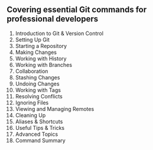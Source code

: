 ## Covering essential Git commands for professional developers 

1. Introduction to Git & Version Control
2. Setting Up Git
3. Starting a Repository
4. Making Changes
5. Working with History
6. Working with Branches
7. Collaboration
8. Stashing Changes
9. Undoing Changes
10. Working with Tags
11. Resolving Conflicts
12. Ignoring Files
13. Viewing and Managing Remotes
14. Cleaning Up
15. Aliases & Shortcuts
16. Useful Tips & Tricks
17. Advanced Topics
18. Command Summary
